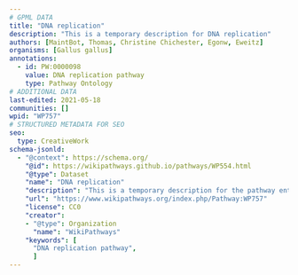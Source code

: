 ```yaml
---
# GPML DATA
title: "DNA replication"
description: "This is a temporary description for DNA replication"
authors: [MaintBot, Thomas, Christine Chichester, Egonw, Eweitz]
organisms: [Gallus gallus]
annotations:
  - id: PW:0000098
    value: DNA replication pathway
    type: Pathway Ontology
# ADDITIONAL DATA
last-edited: 2021-05-18
communities: []
wpid: "WP757"
# STRUCTURED METADATA FOR SEO
seo:
  type: CreativeWork
schema-jsonld:
  - "@context": https://schema.org/
    "@id": https://wikipathways.github.io/pathways/WP554.html
    "@type": Dataset
    "name": "DNA replication"
    "description": "This is a temporary description for the pathway entitled: DNA replication"
    "url": "https://www.wikipathways.org/index.php/Pathway:WP757"
    "license": CC0
    "creator":
    - "@type": Organization
      "name": "WikiPathways"
    "keywords": [
      "DNA replication pathway",
      ]
---
```

